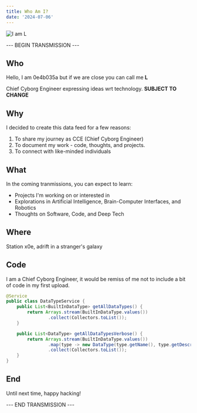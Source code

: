 ```yaml
---
title: Who Am I?
date: '2024-07-06'
---
```


![I am L](/images/i-am-l.jpg)

--- BEGIN TRANSMISSION ---

## Who

Hello, I am 0e4b035a but if we are close you can call me **L**

Chief Cyborg Engineer expressing ideas wrt technology. **SUBJECT TO CHANGE**

## Why 

I decided to create this data feed for a few reasons:

1. To share my journey as CCE (Chief Cyborg Engineer)
2. To document my work - code, thoughts, and projects. 
3. To connect with like-minded individuals 

## What 

In the coming tranmissions, you can expect to learn:

- Projects I'm working on or interested in
- Explorations in Artificial Intelligence, Brain-Computer Interfaces, and Robotics
- Thoughts on Software, Code, and Deep Tech 

## Where

Station x0e,  adrift in a stranger's galaxy

## Code

I am a Chief Cyborg Engineer, it would be remiss of me not to include a bit of code in my first upload. 

```java
@Service
public class DataTypeService {
    public List<BuiltInDataType> getAllDataTypes() {
        return Arrays.stream(BuiltInDataType.values())
                .collect(Collectors.toList());
    }

    public List<DataType> getAllDataTypesVerbose() {
        return Arrays.stream(BuiltInDataType.values())
                .map(type -> new DataType(type.getName(), type.getDescription()))
                .collect(Collectors.toList());
    }
}
```

## End 

Until next time, happy hacking!

--- END TRANSMISSION ---
